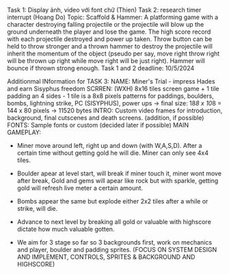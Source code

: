 Task 1: Display ảnh, video với font chữ (Thien)
Task 2: research timer interrupt (Hoang Do)
Topic: Scaffold & Hammer: A platforming game with a character destroying falling projectile or the projectile will blow up the ground underneath the player and lose the game. The high score record with each projectile destroyed and power up taken. Throw button can be held to throw stronger and a thrown hammer to destroy the projectile will inherit the momentum of the object (pseudo per say, move right throw right will be thrown up right while move right will be just right). Hammer will bounce if thrown strong enough. 
Task 1 and 2 deadline: 10/5/2024

Additionmal INformation for TASK 3: 
NAME: Miner's Trial - impress Hades and earn Sisyphus freedom
SCRREN: (WXH) 8x16 tiles screen game + 1 tile padding an 4 sides - 1 tile is a 8x8 pixels patterns for paddings, boulders, bombs, lightning strike, PC (SISYPHUS), power ups -> final size: 18*8 x 10*8 = 144 x 80 pixels -> 11520 bytes
INTRO: Custom video frames for introduction, background, final cutscenes and death screens. (addition, if possible)
FONTS: Sample fonts or custom (decided later if possible)
MAIN GAMEPLAY:
  - Miner move around left, right up and down (with W,A,S,D). After a certain time without getting gold he will die. Miner can only see 4x4 tiles.
  - Boulder apear at level start, will break if miner touch it, miner wont move after break, Gold and gems will apear like rock but with sparkle, getting gold will refresh live meter a certain amount.
  - Bombs appear the same but explode either 2x2 tiles after a while or strike, will die.
  
  - Advance to next level by breaking all gold or valuable with highscore dictate how much valuable gotten.
  - We aim for 3 stage so far so 3 backgrounds first, work on mechanics and player, boulder and padding sprites. (FOCUS ON SYSTEM DESIGN AND IMPLEMENT, CONTROLS, SPRITES & BACKGROUND AND HIGHSCORE)
